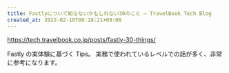 ```yaml
---
title: Fastlyについて知らないかもしれない30のこと – TravelBook Tech Blog
created_at: 2022-02-10T08:18:21+09:00
---
```


https://tech.travelbook.co.jp/posts/fastly-30-things/

Fastly の実体験に基づく Tips。
実務で使われているレベルでの話が多く、非常に参考になります。
